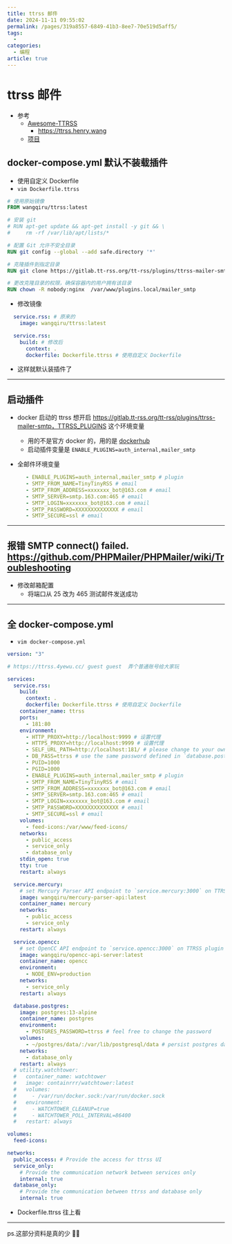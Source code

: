 ```yaml
---
title: ttrss 邮件
date: 2024-11-11 09:55:02
permalink: /pages/319a8557-6849-41b3-8ee7-70e519d5aff5/
tags:
  - 
categories:
  - 编程
article: true
---
```


# ttrss 邮件

- 参考
  - [Awesome-TTRSS](https://github.com/HenryQW/Awesome-TTRSS)
    - https://ttrss.henry.wang
  - [项目](https://gitlab.tt-rss.org/tt-rss/plugins/ttrss-mailer-smtp)

## docker-compose.yml 默认不装载插件

- 使用自定义 Dockerfile
- `vim Dockerfile.ttrss`

```Dockerfile
# 使用原始镜像
FROM wangqiru/ttrss:latest

# 安装 git
# RUN apt-get update && apt-get install -y git && \
#     rm -rf /var/lib/apt/lists/*

# 配置 Git 允许不安全目录
RUN git config --global --add safe.directory '*'

# 克隆插件到指定目录
RUN git clone https://gitlab.tt-rss.org/tt-rss/plugins/ttrss-mailer-smtp.git /var/www/plugins.local/mailer_smtp

# 更改克隆目录的权限，确保容器内的用户拥有该目录
RUN chown -R nobody:nginx  /var/www/plugins.local/mailer_smtp
```

- 修改镜像

```yml
  service.rss: # 原来的
    image: wangqiru/ttrss:latest

```

```yml
  service.rss:
    build: # 修改后
      context: .
      dockerfile: Dockerfile.ttrss # 使用自定义 Dockerfile
```

- 这样就默认装插件了

---

## 启动插件

- docker 启动的 ttrss 想开启 https://gitlab.tt-rss.org/tt-rss/plugins/ttrss-mailer-smtp，TTRSS_PLUGINS 这个环境变量
  - 用的不是官方 docker 的，用的是 [dockerhub](https://hub.docker.com/r/wangqiru/ttrss)
  - 启动插件变量是 `ENABLE_PLUGINS=auth_internal,mailer_smtp`

- 全邮件环境变量

```yml
      - ENABLE_PLUGINS=auth_internal,mailer_smtp # plugin
      - SMTP_FROM_NAME=TinyTinyRSS # email
      - SMTP_FROM_ADDRESS=xxxxxxx_bot@163.com # email
      - SMTP_SERVER=smtp.163.com:465 # email
      - SMTP_LOGIN=xxxxxxx_bot@163.com # email
      - SMTP_PASSWORD=XXXXXXXXXXXXXX # email
      - SMTP_SECURE=ssl # email
```

---

## 报错 SMTP connect() failed. https://github.com/PHPMailer/PHPMailer/wiki/Troubleshooting

- 修改邮箱配置
  - 将端口从 25 改为 465 测试邮件发送成功

---

## 全 docker-compose.yml

- `vim docker-compose.yml`

```yml
version: "3"

# https://ttrss.4yewu.cc/ guest guest  弄个普通账号给大家玩

services:
  service.rss:
    build:
      context: .
      dockerfile: Dockerfile.ttrss # 使用自定义 Dockerfile
    container_name: ttrss
    ports:
      - 181:80
    environment:
      - HTTP_PROXY=http://localhost:9999 # 设置代理
      - HTTPS_PROXY=http://localhost:9999 # 设置代理
      - SELF_URL_PATH=http://localhost:181/ # please change to your own domain
      - DB_PASS=ttrss # use the same password defined in `database.postgres`
      - PUID=1000
      - PGID=1000
      - ENABLE_PLUGINS=auth_internal,mailer_smtp # plugin
      - SMTP_FROM_NAME=TinyTinyRSS # email
      - SMTP_FROM_ADDRESS=xxxxxxx_bot@163.com # email
      - SMTP_SERVER=smtp.163.com:465 # email
      - SMTP_LOGIN=xxxxxxx_bot@163.com # email
      - SMTP_PASSWORD=XXXXXXXXXXXXXX # email
      - SMTP_SECURE=ssl # email
    volumes:
      - feed-icons:/var/www/feed-icons/
    networks:
      - public_access
      - service_only
      - database_only
    stdin_open: true
    tty: true
    restart: always

  service.mercury:
    # set Mercury Parser API endpoint to `service.mercury:3000` on TTRSS plugin setting page
    image: wangqiru/mercury-parser-api:latest
    container_name: mercury
    networks:
      - public_access
      - service_only
    restart: always

  service.opencc:
    # set OpenCC API endpoint to `service.opencc:3000` on TTRSS plugin setting page
    image: wangqiru/opencc-api-server:latest
    container_name: opencc
    environment:
      - NODE_ENV=production
    networks:
      - service_only
    restart: always

  database.postgres:
    image: postgres:13-alpine
    container_name: postgres
    environment:
      - POSTGRES_PASSWORD=ttrss # feel free to change the password
    volumes:
      - ~/postgres/data/:/var/lib/postgresql/data # persist postgres data to ~/postgres/data/ on the host
    networks:
      - database_only
    restart: always
  # utility.watchtower:
  #   container_name: watchtower
  #   image: containrrr/watchtower:latest
  #   volumes:
  #     - /var/run/docker.sock:/var/run/docker.sock
  #   environment:
  #     - WATCHTOWER_CLEANUP=true
  #     - WATCHTOWER_POLL_INTERVAL=86400
  #   restart: always

volumes:
  feed-icons:

networks:
  public_access: # Provide the access for ttrss UI
  service_only:
    # Provide the communication network between services only
    internal: true
  database_only:
    # Provide the communication between ttrss and database only
    internal: true
```

- Dockerfile.ttrss 往上看

---

ps.这部分资料是真的少 😵‍💫
